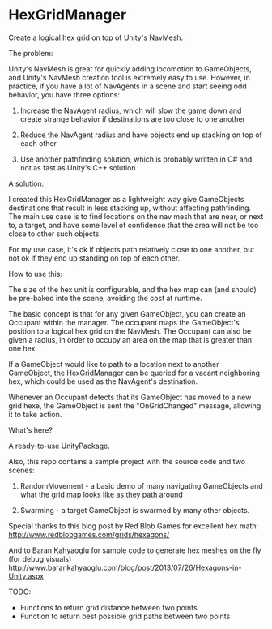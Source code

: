 HexGridManager
==============

Create a logical hex grid on top of Unity's NavMesh.


The problem:

Unity's NavMesh is great for quickly adding locomotion to GameObjects, and Unity's NavMesh creation tool is 
extremely easy to use. However, in practice, if you have a lot of NavAgents in a scene and start seeing odd
behavior, you have three options:

1) Increase the NavAgent radius, which will slow the game down and create strange behavior if destinations
    are too close to one another
    
2) Reduce the NavAgent radius and have objects end up stacking on top of each other

3) Use another pathfinding solution, which is probably written in C# and not as fast as Unity's C++ solution


A solution:

I created this HexGridManager as a lightweight way give GameObjects destinations that result in less stacking 
up, without affecting pathfinding. The main use case is to find locations on the nav mesh that are near, or next
to, a target, and have some level of confidence that the area will not be too close to other such objects.

For my use case, it's ok if objects path relatively close to one another, but not ok if they end up standing on 
top of each other.


How to use this:

The size of the hex unit is configurable, and the hex map can (and should) be pre-baked into the scene, avoiding the 
cost at runtime.

The basic concept is that for any given GameObject, you can create an Occupant within the manager. The occupant maps 
the GameObject's position to a logical hex grid on the NavMesh. The Occupant can also be given a radius, in order to occupy an area on the map that is greater than one hex.

If a GameObject would like to path to a location next to another GameObject, the HexGridManager can be queried for a
vacant neighboring hex, which could be used as the NavAgent's destination.

Whenever an Occupant detects that its GameObject has moved to a new grid hexe, the GameObject is sent the 
"OnGridChanged" message, allowing it to take action.


What's here?

A ready-to-use UnityPackage.

Also, this repo contains a sample project with the source code and two scenes: 

1) RandomMovement - a basic demo of many navigating GameObjects and what the grid map looks like as they path around

2) Swarming - a target GameObject is swarmed by many other objects.



Special thanks to this blog post by Red Blob Games for excellent hex math:
http://www.redblobgames.com/grids/hexagons/

And to Baran Kahyaoglu for sample code to generate hex meshes on the fly (for debug visuals)
http://www.barankahyaoglu.com/blog/post/2013/07/26/Hexagons-in-Unity.aspx

TODO:
- Functions to return grid distance between two points
- Function to return best possible grid paths between two points

